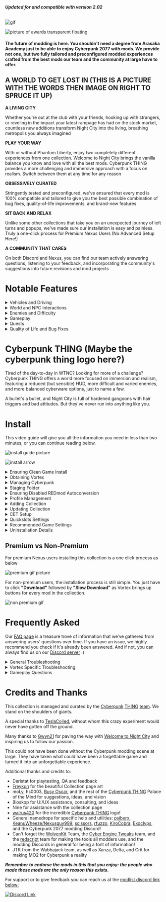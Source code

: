 ###### **Updated for and compatible with version 2.02**

![gif](https://i.imgur.com/oAvTzlv.png)

![picture of awards transparent floating](https://i.imgur.com/mxW1thQ.png)

#### The future of modding is here. You shouldn't need a degree from Arasaka Academy just to be able to enjoy Cyberpunk 2077 with mods. We provide not one, but two fully tailored and preconfigured modded experiences crafted from the best mods our team and the community at large have to offer.

## A WORLD TO GET LOST IN (THIS IS A PICTURE WITH THE WORDS THEN IMAGE ON RIGHT TO SPRUCE IT UP)

**A LIVING CITY**



Whether you're out at the club with your friends, hooking up with strangers, or reveling in the impact your latest rampage has had on the stock market, countless new additions transform Night City into the living, breathing metropolis you always imagined

**PLAY YOUR WAY**



With or without Phantom Liberty, enjoy two completely different experiences from one collection. Welcome to Night City brings the vanilla balance you know and love with all the best mods. Cyberpunk THING provides a more challenging and immersive approach with a focus on realism. Switch between them at any time for any reason

**OBSESSIVELY CURATED**


Stringently tested and preconfigured, we've ensured that every mod is 100% compatible and tailored to give you the best possible combination of bug fixes, quality-of-life improvements, and brand-new features

**SIT BACK AND RELAX**


Unlike some other collections that take you on an unexpected journey of left turns and popups, we've made sure our installation is easy and painless. Truly a one-click process for Premium Nexus Users (No Advanced Setup Here!)

**A COMMUNITY THAT CARES**


On both Discord and Nexus, you can find our team actively answering questions, listening to your feedback, and incorporating the community's suggestions into future revisions and mod projects

# Notable Features

<details>
  <summary>Vehicles and Driving</summary>
  &#10240;
  
  ![expanded blurb](https://i.imgur.com/m5ypLS3.png)
  
  &#10240;
  
  </details>

<details>
  
  <summary>World and NPC Interactions</summary>
  &#10240;
  
[Car Modification Shop](https://www.nexusmods.com/cyberpunk2077/mods/4034)

Car Modification shop allows to to modify the handling, speed, blah blah fuck you of v's car something something consectetur adipiscing elit, sed do eiusmod tempor incididunt ut labore et dolore magna aliqua. Ut enim ad minim veniam, quis nostrud exercitation ullamco laboris nisi ut aliquip ex ea commodo consequat.

![car mod shop gif](https://raw.githubusercontent.com/z9er/CyberpunkTHING/main/resources/images/car-mod-shop.gif)

[Immersive Bartenders](https://www.nexusmods.com/cyberpunk2077/mods/7203)

Immersive Bartenders is a cool mod that allows adipiscing elit, sed do eiusmod tempor incididunt ut labore et dolore magna aliqua. Ut enim ad minim veniam, quis nostrud exercitation ullamco laboris nisi ut aliquip ex ea commodo consequat.

![immersive bartenders](https://raw.githubusercontent.com/z9er/CyberpunkTHING/main/resources/images/drink.gif)
  
  &#10240;
  
</details>

<details>
  <summary>Enemies and Difficulty</summary>
  &#10240;
  
  One common cause for this is the **Wabbajack** client not being on the same hard drive as the game install, another is forgetting to have **Steam** or **GOG** verify and reacquire files as part of doing a cleaning of your Cyberpunk 2077 install
  
  &#10240;
  
</details>

<details>
  <summary>Gameplay</summary>
  &#10240;
  
  In order to use the included mod [Simple Flashlight](https://www.nexusmods.com/cyberpunk2077/mods/2913) open the "Game Folder Files" folder in your modlist install location, and copy the archive folder into your main Cyberpunk 2077 directory

![demonstration of game folder files thing](https://media.giphy.com/media/N8oz510KVUrX2PzLBN/giphy.gif)
  
  &#10240;
  
</details>

<details>
  <summary>Quests</summary>
  &#10240;
  
  To keep some of your custom mods when updating the **Wabbajack** rename the mods in **MO2** and add [NoDelete] on the left hand MO2 pane. As example "Dawn FM" becomes "[NoDelete] Dawn FM"
  
   &#10240;
  
</details>

<details>
  <summary>Quality of Life and Bug Fixes</summary>
  &#10240;
  
  Launching the game through MO2 means that those rewards do not populate in your game as they have to go through CDPR's launcher. The easiest workaround is to in your new game run it without the modlist active (running through **GOG** or **Steam**), go through the prologue to your apartment and get the items, then launch the game through **MO2** to use the list after that
  
  &#10240;
  
</details>

# Cyberpunk THING (Maybe the cyberpunk thing logo here?)

Tired of the day-to-day in WTNC? Looking for more of a challenge? Cyberpunk THING offers a world more focused on immersion and realism, featuring a reduced (but sensible) HUD, more difficult and varied enemies, and more balanced cyberware options, just to name a few.

A bullet's a bullet, and Night City is full of hardened gangoons with hair triggers and bad attitudes. But they've never run into anything like you.

# Install

This video guide will give you all the information you need in less than two minutes, or you can continue reading below.

![install guide picture](https://i.imgur.com/iq2Eew2.png)

![install arrow](https://i.imgur.com/qRx9Z9L.png)

<details><summary>Ensuring Clean Game Install</summary>
## Ensuring Clean Game Install

![spacer](https://i.imgur.com/42dA30s.png)

```
If you've ever modded Cyberpunk before, it's important to ensure you have a clean game folder
```

Go to your main Cyberpunk 2077 directory and delete the **all** folders except for **"archive"**

![Clean Install 1](https://i.imgur.com/AXG7U40.png)

Additionally delete the **"mod"** folder in **"Cyberpunk 2077/archive/pc/"**

![Clean Install 2](https://i.imgur.com/YW0s73X.png)

Now make sure you go and verify your game files through **Steam**, **GOG** or **Epic**

![spacer](https://i.imgur.com/42dA30s.png)
</details>

<details><summary>Obtaining Vortex</summary>
## Obtaining Vortex

![spacer](https://i.imgur.com/42dA30s.png)

In order to install this or any other collection, you will need the official Nexus mod manager **Vortex** which can be downloaded from [the link below](https://www.nexusmods.com/site/mods/1?tab=files)

[![Vortex](https://i.imgur.com/xXhkzvj.png)](https://www.nexusmods.com/site/mods/1?tab=files "Vortex download")

On Vortex, go to the top right and click the red person image next to the bell icon

![Vortex First Steps 1](https://i.imgur.com/IcwtlsJ.png)

A popup will come up asking you to log in or register on the Nexus Mods website, click on **"Log In On Website"**

![Vortex First Steps 2](https://i.imgur.com/I2unrZO.png)

The Nexus Mods website will pop up, on which you should click **"AUTHORIZE"**

![Vortex First Steps 3](https://i.imgur.com/0zw1TBy.png)

Now on Vortex at the top right near the bell icon it will now show your account name

![spacer](https://i.imgur.com/42dA30s.png)
</details>

<details><summary>Managing Cyberpunk</summary>
## Managing Cyberpunk

![spacer](https://i.imgur.com/42dA30s.png)

In the main Vortex Window, click on **"Select a game to manage"**

![Vortex First Steps 5](https://i.imgur.com/MQG9vBR.png)

On the next screen scroll down to the **"Cyberpunk 2077"** icon and, when mousing over it, click on **"Manage"** in orange

![Vortex First Steps 6](https://i.imgur.com/n9HwYPW.png)

On the popup that appears, click on **"Download"** on the bottom right in orange, after this Vortex will restart

![Vortex First Steps 7](https://i.imgur.com/C9vRW9M.png)

After Vortex restarts, a **"Game not discovered"** popup will appear, click **"Continue"** at the bottom right of the popup in orange

![Vortex First Steps 8](https://i.imgur.com/mBvyPrd.png)

A window will now pop up where you should choose the folder for your main **"Cyberpunk 2077"** install directory

![Vortex First Steps 9](https://i.imgur.com/e85HFVk.png)

Vortex will pop up a window titled **"REDmod DLC missing"** on which you should click **"Ignore"**

![REDmod first BS popup](https://i.imgur.com/mY9T3Aw.png)

On your main Vortex window, it will now show an icon for **"Cyberpunk 2077"** showing that it is a managed game in Vortex

![Vortex First Steps final](https://i.imgur.com/zBKCdMo.png)

To verify that the extension is installed correctly, go to the left hand side and click on **"Extensions"**

![Extensions](https://i.imgur.com/BIXM1Uw.png)

In the main window in the search bar, if you type the beginnings of **"Cyberpunk"** then the following showing below means that your **"Cyberpunk 2077 Vortex Support"** extension is correctly installed and enabled, per the icon in green

![Vortex Extension Success](https://i.imgur.com/v2IBxfD.png)

If the "**Cyberpunk 2077 Vortex Support"** does not seem to be installed and enabled, further down in the main window click on the orange **"Find more"** button

![Find More](https://i.imgur.com/qVu01AZ.png)

Then search for and install **"Cyberpunk 2077 Vortex Support"**

![Vortex Extension](https://i.imgur.com/2PWsoBq.png")
</details>

<details><summary>Staging Folder</summary>
## Staging Folder

![spacer](https://i.imgur.com/42dA30s.png)

To avoid issues, it is important to ensure that your **"Mod Staging Folder"** in Vortex is on the same hard drive as your copy of Cyberpunk 2077. On the left hand side of Vortex, click **"Settings"**

![Staging Folder 1](https://i.imgur.com/fRsp5W4.png)

On the top bar click **"Mods"**

![Staging Folder 2](https://i.imgur.com/MKx7QQB.png)

Under the section that says **"Mod Staging Folder"** in green, check the file path in orange below and ensure that it is on the same hard drive that your copy of Cyberpunk 2077 is on. If it is not, click the **file icon** near the right hand side in order to specify a **"Mod Staging Folder"** or you can click **"Suggest"** for Vortex to automatically suggest a file path that is on the same hard drive

![Staging Folder 3](https://i.imgur.com/v3TrI17.png)

![spacer](https://i.imgur.com/42dA30s.png)
</details>

<details><summary>Ensuring Disabled REDmod Autoconversion</summary>
## Ensuring Disabled REDmod Autoconversion

![spacer](https://i.imgur.com/42dA30s.png)

Go side of Vortex and on the grey bar and click on **"Settings"**

![Redmod 1](https://i.imgur.com/ilpBWRY.png)

In the middle top of Vortex click on **"V2077 Settings"** and ensure that **"Automatically convert old-style 'archive' mods to REDmods on install"** is greyed out and not active

![Redmod 2](https://i.imgur.com/iSYsHmn.png)

![Redmod 3](https://i.imgur.com/nhjRZnF.png)

![spacer](https://i.imgur.com/42dA30s.png)
</details>

<details><summary>Profile Management</summary>
## Profile Management

![spacer](https://i.imgur.com/42dA30s.png)

To enable **"Profile Management"** in Vortex click on **"Settings"** on the left hand side

![Profilemanagement1](https://i.imgur.com/SbQLDZj.png)

On the top bar, ensure that you are on the **"Interface"** section

![Interface Profile Management Step](https://i.imgur.com/vHm2SG2.png)

In the **"Advanced"** section below turn on **"Enable Profile Management"**

![Profilemanagement1](https://i.imgur.com/Juf2RBX.png)

![spacer](https://i.imgur.com/42dA30s.png)
</details>

<details><summary>Adding Collection</summary>
## Adding Collection

![spacer](https://i.imgur.com/42dA30s.png)

Click on the **"Add to Vortex"** button on the collection page at the top right

![Add to Vortex](https://i.imgur.com/FB1wXv8.png)

Once you click on **"Install Now"** Next to the Cyberpunk Thing logo in Vortex your installation will begin

![Starting install](https://i.imgur.com/95SXqVH.png)

It will be clear once the actual download of the collection is completed when the **"Collection installation complete"** screen pops up

![Download Complete](https://i.imgur.com/Y4hmZmG.png)

```
Cyberpunk THING is now installed
```

![spacer](https://i.imgur.com/42dA30s.png)
</details>

<details><summary>Updating Collection</summary>
## Updating Collection

![spacer](https://i.imgur.com/42dA30s.png)

Updating the collection is as easy as clicking the **"Update"** button

![Update](https://i.imgur.com/8UDf7uP.png)

When prompted to **"Remove mods from old revision"** make sure to click the **"Remove All"** button

![Update Removing Old Mods](https://i.imgur.com/8RzrQPh.png)

The uninstalled mod archives are left in the **"Mods"** list in bright blue, which you should delete

![Update Removing Old Mods step 2](https://i.imgur.com/OdfLQcO.png)

After an update, go to V's original apartment and into the stash room to reset Night City Interactions

![NCI Reset](https://raw.githubusercontent.com/z9er/CyberpunkTHING/main/resources/images/wabbajack%20readme/nci.PNG)

Then leave the apartment and reenter to complete the reset

```
Do not update any of the mods in the collection individually in Vortex! The philosophy of this collection is that when a 
mod updates, we update a full revision in order to keep everything up to date and interfacing correctly; when you see a 
new revision, update to it. If anything special is needed we will mention it in the changelog
```

![spacer](https://i.imgur.com/42dA30s.png)
</details>

<details><summary>CET Setup</summary>
## CET Setup

![spacer](https://i.imgur.com/42dA30s.png)

When you start the game for the first time you will be met with an overlay prompting you to choose a key to toggle on Cyber Engine Tweaks, recommend that you choose the **"~"** key for the **"Overlay Key"**

![First CET Popup](https://i.imgur.com/lgIR1mi.png)

The main **"Cyber Engine Tweaks"** window will now pop up, and on it you should click the **"Bindings"** button near the top left of the window

![CET Binding](https://i.imgur.com/HiLTXZA.png)

Recommend binding keys for **"BetterScopes",** **"CustomQuickslots",** **"NanoDrone",** and **"QuestTrackingToggle"** in the **"Bindings"** section that pops up

Below the section there is a **"Save"** button which you should click to save any changes

![Save](https://i.imgur.com/F4yPsJB.png)

![spacer](https://i.imgur.com/42dA30s.png)
</details>

<details><summary>Quickslots Settings</summary>
## Quickslots Settings

![spacer](https://i.imgur.com/42dA30s.png)

In Cyberpunk, there is no way to bind multiple hotkeys for actions, items, or abilities, as each must be assigned through the menu to the one assignable hotkey at a time, leading to gameplay interruptions if you want to play well. [Custom Quickslots](https://www.nexusmods.com/cyberpunk2077/mods/3096) solves this issue by allowing bindable hotkeys which show up on the Native game UI and allow you up to 20 hotkeyed actions, abilities, or items. Some small setup is required

```
Navigating the Mods menu uses the arrows at the top to switch between the different pages of mods
```

After clicking **"Mods"** in the main menu, navigate to the **"QSLOTS"** section, recommend changing **"Other Consumable Item Mods Compatibility Mode,"** **"Hide empty consumable and grenade slots,"** **"Hide empty cyberware ability slots"** and **"Small item slots"** to **"On"**. Recommend changing **"Number of Custom Quickslots"** to **"0"** and then adding slots as needed during the course of gameplay.

![Qslots Recommended Settings Combined](https://i.imgur.com/8Rfy44l.png)

![spacer](https://i.imgur.com/42dA30s.png)
</details>

<details><summary>Recommended Game Settings</summary>
## Recommended Game Settings

![spacer](https://i.imgur.com/42dA30s.png)

```
This collection is built around the very hard difficulty setting
```

After clicking **"Settings"** in the main menu, near the left side of the top menu click on the **"GAMEPLAY"** section, recommend changing **"Aim Assist"** and **"Aim Assist - Melee Combat"** to **"Off"**

![Gameplay Recommended Settings Combined](https://i.imgur.com/mAUjyAW.png)

Near the right side of the top menu click on the **"INTERFACE"** section, recommend changing **"Damage Numbers Mode"** to **"Off,"** **"Overhead Damage Numbers"** to **"None,"** and **"Threat and Damage Indicator"** to **"Damage Only"**

![Interface Recommended Settings Combined](https://i.imgur.com/6JNViAW.png)

Further down in the **"HUD Visibility"** section, recommend keeping all on except **"Hints,"** **"Activity Log,"** and **"NPC Names"**

![Hud Visibility](https://i.imgur.com/zleClLA.png)

```
New players may want to keep "Hints" on until they feel they no longer need them
```

![spacer](https://i.imgur.com/42dA30s.png)
</details>

<details><summary>Uninstallation Details</summary>
## Uninstallation Details

![spacer](https://i.imgur.com/42dA30s.png)

To uninstall click the **"Remove"** button on the collection in the **"Collections"** section of Vortex

![uninstall step 1](https://i.imgur.com/sox8fvJ.png)

Open your game directory and go to **"Cyberpunk 2077\r6\cache"** folder and delete the file **"final.redscripts"**

![uninstall step 3](https://i.imgur.com/3nBoD85.png)

Rename **"final.redscripts.bk"** to **"final.redscripts"**

![uninstall step 4](https://i.imgur.com/c0psZui.png)

Click **"Yes"** on the popup to confirm that you would like to rename the file to **"final.redscripts"**

![uninstall step 5](https://i.imgur.com/NPXljzg.png)

What was once **"final.redscripts.bk"** will now be **"final.redscripts"**

![uninstall step 6](https://i.imgur.com/W4gP6uM.png)
</details>
</details>

## Premium vs Non-Premium

For premium Nexus users installing this collection is a one click process as below

![premium gif picture](https://i.imgur.com/vhecJdw.png)

For non-premium users, the installation process is still simple. You just have to click **"Download"** followed by **"Slow Download"** as Vortex brings up buttons for every mod in the collection.

![non premium gif](https://i.imgur.com/PMr3dxQ.png)

# Frequently Asked

Our [FAQ page](https://github.com/z9er/CyberpunkTHING/blob/main/FAQ.md) is a treasure trove of information that we’ve gathered from answering users' questions over time. If you have an issue, we highly recommend you check if it's already been answered. And if not, you can always find us on our [Discord server](https://discord.gg/eJdMQKnQVt) :)

<details><summary>General Troubleshooting</summary>
![spacer](https://i.imgur.com/42dA30s.png)

<details><summary>Can I add this list to my existing save?</summary>
![a blank spacer](https://raw.githubusercontent.com/z9er/CyberpunkTHING/main/resources/images/collection/spacer.png)

**You can add this list to an existing vanilla save with no issues.** If you're adding this to a previously modded save, it would depend on the mods that were   associated. Sometimes mods that add items to the game through ArchiveXL can be baked into the save, and if that mod is no longer there, would cause the game to crash.

![a blank spacer](https://raw.githubusercontent.com/z9er/CyberpunkTHING/main/resources/images/collection/spacer.png)
</details>

<details><summary>My game flatlines when opening with a redscript error</summary>
![a blank spacer](https://raw.githubusercontent.com/z9er/CyberpunkTHING/main/resources/images/collection/spacer.png)

**It's important to ensure that this list is installed onto a purely vanilla setup to avoid script errors and crashes from old mods.**

Go to your main Cyberpunk 2077 directory and delete the **all** folders except for **"archive"**

![faq 1](https://raw.githubusercontent.com/z9er/CyberpunkTHING/main/resources/images/FAQ/faq%201.png)

Additionally delete the **"mod"** folder in **"Cyberpunk 2077/archive/pc/"**

![faq 2](https://raw.githubusercontent.com/z9er/CyberpunkTHING/main/resources/images/FAQ/faq%202.png)

Now make sure you go and verify your game files through **Steam**, **GOG** or **Epic**

![a blank spacer](https://raw.githubusercontent.com/z9er/CyberpunkTHING/main/resources/images/collection/spacer.png)
</details>

<details><summary>I was throwing sticky grenades and my game crashed</summary>
![a blank spacer](https://raw.githubusercontent.com/z9er/CyberpunkTHING/main/resources/images/collection/spacer.png)

This is a potential issue [per the mod page](https://www.nexusmods.com/cyberpunk2077/mods/4921)

![faq 3](https://raw.githubusercontent.com/z9er/CyberpunkTHING/main/resources/images/FAQ/faq%203.png)

Try not to do that

![a blank spacer](https://raw.githubusercontent.com/z9er/CyberpunkTHING/main/resources/images/collection/spacer.png)
</details>

<details><summary>I don't see the initial CET keybind popup</summary>
![a blank spacer](https://raw.githubusercontent.com/z9er/CyberpunkTHING/main/resources/images/collection/spacer.png)

Go to your main **Cyberpunk 2077 directory** to **"bin/x64/plugins/cyber\_engine\_tweaks"** and delete **"bindings.json"**, then restart the game.

![faq 4](https://raw.githubusercontent.com/z9er/CyberpunkTHING/main/resources/images/FAQ/faq%204.png)

![a blank spacer](https://raw.githubusercontent.com/z9er/CyberpunkTHING/main/resources/images/collection/spacer.png)
</details>

<details><summary>My saved games are slow to load/blank ingame</summary>
![a blank spacer](https://raw.githubusercontent.com/z9er/CyberpunkTHING/main/resources/images/collection/spacer.png)

![faq 5](https://raw.githubusercontent.com/z9er/CyberpunkTHING/main/resources/images/FAQ/faq%205.png)

If you run into the error displayed above, you will want to disable cloud saves as that game setting can cause this issue.

On the left side of the main menu, click on **"Settings"**

![faq 6](https://raw.githubusercontent.com/z9er/CyberpunkTHING/main/resources/images/FAQ/faq%206.png)

At the top click **"Gameplay"**

![faq 7](https://raw.githubusercontent.com/z9er/CyberpunkTHING/main/resources/images/FAQ/faq%207.png)

Scroll down to **"Enable cross-platform Saves"** and ensure that it is turned off

![faq 8](https://raw.githubusercontent.com/z9er/CyberpunkTHING/main/resources/images/FAQ/faq%208.png)

![a blank spacer](https://raw.githubusercontent.com/z9er/CyberpunkTHING/main/resources/images/collection/spacer.png)
</details>

<details><summary>I can't remote activate a door to open it</summary>
![a blank spacer](https://raw.githubusercontent.com/z9er/CyberpunkTHING/main/resources/images/collection/spacer.png)

![faq 9](https://raw.githubusercontent.com/z9er/CyberpunkTHING/main/resources/images/FAQ/faq%209.png)

If you run into the above issue where there is no way to remote activate a door or window, you will need to ensure that [Better Netrunning](https://www.nexusmods.com/cyberpunk2077/mods/2302) is correctly configured. On the left side of the main menu click on **"Mods"**

![faq 10](https://raw.githubusercontent.com/z9er/CyberpunkTHING/main/resources/images/FAQ/faq%2010.png)

Go to **"Better Netrunning"**

![faq 11](https://raw.githubusercontent.com/z9er/CyberpunkTHING/main/resources/images/FAQ/faq%2011.png)

Scroll down to the **"Access Points"** section and ensure that **"Unlock Networks With No Access Points"** is enabled

![faq 12](https://raw.githubusercontent.com/z9er/CyberpunkTHING/main/resources/images/FAQ/faq%2012.png)

This will correct the issue

![faq 13](https://raw.githubusercontent.com/z9er/CyberpunkTHING/main/resources/images/FAQ/faq%2013.png)

![a blank spacer](https://raw.githubusercontent.com/z9er/CyberpunkTHING/main/resources/images/collection/spacer.png)
</details>

<details><summary>My custom quickslots binds aren't working</summary>
![a blank spacer](https://raw.githubusercontent.com/z9er/CyberpunkTHING/main/resources/images/collection/spacer.png)

In order for your [custom quickslots](https://www.nexusmods.com/cyberpunk2077/mods/3096) options to work, your choices that you bind in the **"Mods"** menu will need to be duplicated in CET. As an example of this, you would first choose a keybind and action for a quickslot by going to **"Mods"** on the left side of the main menu

![faq 14](https://raw.githubusercontent.com/z9er/CyberpunkTHING/main/resources/images/FAQ/faq%2014.png)

At the top, select **"QSLOTS"**

![faq 15](https://raw.githubusercontent.com/z9er/CyberpunkTHING/main/resources/images/FAQ/faq%2015.png)

Adjust **"Number of Custom Quickslots"** to be 1 or more

![faq 16](https://raw.githubusercontent.com/z9er/CyberpunkTHING/main/resources/images/FAQ/faq%2016.png)

In this example, selecting for **"food"** and selecting **"9"** as the keybind

![faq 17](https://raw.githubusercontent.com/z9er/CyberpunkTHING/main/resources/images/FAQ/faq%2017.png)

Press the key you chose to bind for the CET menu in order to open it, and go to **"Bindings"**

![faq 18](https://raw.githubusercontent.com/z9er/CyberpunkTHING/main/resources/images/FAQ/faq%2018.png)

Will want to duplicate the keybind for the same slot, which was Slot 1

![faq 19](https://raw.githubusercontent.com/z9er/CyberpunkTHING/main/resources/images/FAQ/faq%2019.png)

Then save the selection, and the quickslot you have chosen will now work

![faq 20](https://raw.githubusercontent.com/z9er/CyberpunkTHING/main/resources/images/FAQ/faq%2020.png)

![a blank spacer](https://raw.githubusercontent.com/z9er/CyberpunkTHING/main/resources/images/collection/spacer.png)
</details>

<details><summary>I am stuck in conversation with Jackie</summary>
![a blank spacer](https://raw.githubusercontent.com/z9er/CyberpunkTHING/main/resources/images/collection/spacer.png)

You're sitting sharing a nice moment pondering the future's opportunities with Jackie at the food stand outside of your apartment, and you need to call the car in order to "feel the factory new ride". If your hints are disabled it won't tell you what to do, but you'll want to call your vehicle, default keybind is **"V"**

![faq 21](https://raw.githubusercontent.com/z9er/CyberpunkTHING/main/resources/images/FAQ/faq%2021.png)

![a blank spacer](https://raw.githubusercontent.com/z9er/CyberpunkTHING/main/resources/images/collection/spacer.png)
</details>

<details><summary>My hud disappears when using a controller</summary>
![a blank spacer](https://raw.githubusercontent.com/z9er/CyberpunkTHING/main/resources/images/collection/spacer.png)

![faq 22](https://raw.githubusercontent.com/z9er/CyberpunkTHING/main/resources/images/FAQ/faq%2022.png)

The reason this option is off in **"Mod Settings"**, **"LHUD ADDONS"** is if it is on, it allows certain keys to turn off all hud elements, which can be quite annoying on controller. If you would like to turn this on but want to change the keybind you will need to go to

```
FOR VORTEX USERS
```

In your main Cyberpunk 2077 directory, navigate to **"r6\input"** and open **"LimitedHUD.xml**

![faq 23](https://raw.githubusercontent.com/z9er/CyberpunkTHING/main/resources/images/FAQ/faq%2023.png)

```
FOR WABBAJACK USERS
```

In **MO2** in the left panel left click **"Limited Hud"** to highlight it, then right click it and select **"Open in Explorer"**

![faq 24](https://raw.githubusercontent.com/z9er/CyberpunkTHING/main/resources/images/FAQ/faq%2024.png)

Navigate to **"Root\r6\Input"**

![faq 25](https://raw.githubusercontent.com/z9er/CyberpunkTHING/main/resources/images/FAQ/faq%2025.png)

```
Continued for Both
```

**"LimitedHUD.xml** can be customized to choose whatever keybinds you would like, [a full list of CDPR's method for key naming here](https://nativedb.red4ext.com/EInputKey)

![faq 26](https://raw.githubusercontent.com/z9er/CyberpunkTHING/main/resources/images/FAQ/faq%2026.png)

![a blank spacer](https://raw.githubusercontent.com/z9er/CyberpunkTHING/main/resources/images/collection/spacer.png)
</details>

<details><summary>My game crashes when I open the map</summary>
![a blank spacer](https://raw.githubusercontent.com/z9er/CyberpunkTHING/main/resources/images/collection/spacer.png)

This is associated with a **Reshade** version issue. As this list does not include and is not tested for any reshade, adding one is at your own risk, and this is one of a multitude of issues that can arise in using one

![a blank spacer](https://raw.githubusercontent.com/z9er/CyberpunkTHING/main/resources/images/collection/spacer.png)
</details>

<details><summary>How do I name a save?</summary>
![a blank spacer](https://raw.githubusercontent.com/z9er/CyberpunkTHING/main/resources/images/collection/spacer.png)

You're about to create a manual save, but don't just immediately click it. If you look at the top left above that you will see where you can add a name to your save

![faq 27](https://raw.githubusercontent.com/z9er/CyberpunkTHING/main/resources/images/FAQ/faq%2027.png)

![a blank spacer](https://raw.githubusercontent.com/z9er/CyberpunkTHING/main/resources/images/collection/spacer.png)
</details>

<details><summary>Why is it so bright in the middle of the night?</summary>
![a blank spacer](https://raw.githubusercontent.com/z9er/CyberpunkTHING/main/resources/images/collection/spacer.png)

This is a vanilla game error and has been reported to CDPR, hopefully they will patch this in the future

![a blank spacer](https://raw.githubusercontent.com/z9er/CyberpunkTHING/main/resources/images/collection/spacer.png)
</details>

<details><summary>The car mod shop wrench icon isn't on the map</summary>
![a blank spacer](https://raw.githubusercontent.com/z9er/CyberpunkTHING/main/resources/images/collection/spacer.png)

When on your map, on the left side ensure that when on **"FILTER: CUSTOM"** that the **"DROP POINT"** section is highlighted and the wrench icon for the [Car Modification Shop](https://www.nexusmods.com/cyberpunk2077/mods/4034) will appear in Northeast Watson

![faq 28](https://raw.githubusercontent.com/z9er/CyberpunkTHING/main/resources/images/FAQ/faq%2028.png)\
![faq 29](https://raw.githubusercontent.com/z9er/CyberpunkTHING/main/resources/images/FAQ/faq%2029.png)

![a blank spacer](https://raw.githubusercontent.com/z9er/CyberpunkTHING/main/resources/images/collection/spacer.png)
</details>

<details><summary>I can't breach protocol or quickhack an enemy</summary>
![a blank spacer](https://raw.githubusercontent.com/z9er/CyberpunkTHING/main/resources/images/collection/spacer.png)

This is due to [Better Netrunning's](https://www.nexusmods.com/cyberpunk2077/mods/2302) changes to vanilla network topology

![faq 30](https://raw.githubusercontent.com/z9er/CyberpunkTHING/main/resources/images/FAQ/faq%2030.png)

Sometimes the quickest way into a network is an unconscious gonk

![a blank spacer](https://raw.githubusercontent.com/z9er/CyberpunkTHING/main/resources/images/collection/spacer.png)
</details>

<details><summary>My car fell through the ground</summary>
![a blank spacer](https://raw.githubusercontent.com/z9er/CyberpunkTHING/main/resources/images/collection/spacer.png)

This is a vanilla game error and has been reported to CDPR, hopefully they will patch this in the future

![a blank spacer](https://raw.githubusercontent.com/z9er/CyberpunkTHING/main/resources/images/collection/spacer.png)
</details>

<details><summary>I can't get into Claire's garage</summary>
![a blank spacer](https://raw.githubusercontent.com/z9er/CyberpunkTHING/main/resources/images/collection/spacer.png)

This was a known issue with [Immersive Bartenders](https://www.nexusmods.com/cyberpunk2077/mods/7203) which has now been fixed, but could still be an issue on a save that was running a previous version. If the issue is affecting you, the mod author has an optional file that can be added found [here](https://www.nexusmods.com/cyberpunk2077/mods/7203?tab=files)

![faq 31](https://raw.githubusercontent.com/z9er/CyberpunkTHING/main/resources/images/FAQ/faq%2031.png)

His instructions for using it are

![faq 32](https://raw.githubusercontent.com/z9er/CyberpunkTHING/main/resources/images/FAQ/faq%2032.png)

![a blank spacer](https://raw.githubusercontent.com/z9er/CyberpunkTHING/main/resources/images/collection/spacer.png)
</details>

<details><summary>When I upgrade my weapon the stats don't change</summary>
![a blank spacer](https://raw.githubusercontent.com/z9er/CyberpunkTHING/main/resources/images/collection/spacer.png)

If you notice this happening on the crafting screen, don't continue to try to upgrade the gun. Reload your save and the issue will be resolved

![a blank spacer](https://raw.githubusercontent.com/z9er/CyberpunkTHING/main/resources/images/collection/spacer.png)
</details>

<details><summary>I enabled on the Simple Hud Toggle in Limited Hud Addon settings and it isn't working</summary>
![a blank spacer](https://raw.githubusercontent.com/z9er/CyberpunkTHING/main/resources/images/collection/spacer.png)

Restart your game and it will, it defaults to **F1**

![a blank spacer](https://raw.githubusercontent.com/z9er/CyberpunkTHING/main/resources/images/collection/spacer.png)
</details>

<details><summary>I have an aspect ratio that's different from 16:9 and Item descriptions as well as heavily modded items are going off screen</summary>
![a blank spacer](https://raw.githubusercontent.com/z9er/CyberpunkTHING/main/resources/images/collection/spacer.png)

This due to a known gamebug we fixed with the mod ToolTipsFixer. The mod is preadjusted for 16:9 but can be adjusted for other ratios.

!\[faq 33]\(INSERT MOD SETTINGS PNG HERE!! Z9 / B)

About settings:
Mod supports ingame configuring through Mod settings.
Mod switches over several scale levels depending tooltip content size.
On/Off settings switches do exactly what they descriptions says. One thing is: hiding evolution description and replacing 'crafted' module may help to get more useful space for tooltip text content and get a bit higher calculated scale for more readable text.
Scale offset - global offset value for each scale level. Use mostly for fine size tuning.
Scale multiplier - mult for each basic scale value (apply before scale offset). If lower scale levels make too small tooltips then this slider might help. Won't affect on basic (default) scale level.
Content limit offset - offset for tooltip size limit to change scale level. In other words - higher value will switch scaling level down earlier, and lower value - later.

![a blank spacer](https://raw.githubusercontent.com/z9er/CyberpunkTHING/main/resources/images/collection/spacer.png)
</details>

![spacer](https://i.imgur.com/42dA30s.png)
</details>

<details><summary>Vortex Specific Troubleshooting</summary>
![spacer](https://i.imgur.com/42dA30s.png)

<details><summary>I cannot see the mod settings menu ingame</summary>
![a blank spacer](https://raw.githubusercontent.com/z9er/CyberpunkTHING/main/resources/images/collection/spacer.png)

This is often associated with the **Vortex Redmod Autoconversion** being toggled on. It is off by default, but if it has done the autoconversion you will need to go through a process to correct this, and you will not have to redownload the associated mods. Go to the left side of Vortex to the grey bar and click on **"Settings"**

![faq 33](https://raw.githubusercontent.com/z9er/CyberpunkTHING/main/resources/images/FAQ/faq%2033.png)

Go to the middle top grey bar and click on **"V2077 Settings"** and ensure that **"Automatically convert old style 'archive' mods to REDmods on install"** is greyed out and is not active

![faq 34](https://raw.githubusercontent.com/z9er/CyberpunkTHING/main/resources/images/FAQ/faq%2034.png)

![faq 35](https://raw.githubusercontent.com/z9er/CyberpunkTHING/main/resources/images/FAQ/faq%2035.png)

Go to the left hand side of vortex and click on **"Mods"** on the grey bar

![faq 36](https://raw.githubusercontent.com/z9er/CyberpunkTHING/main/resources/images/FAQ/faq%2036.png)

Left click on the mod at the top of the list in the middle of the screen to highlight it

![faq 37](https://raw.githubusercontent.com/z9er/CyberpunkTHING/main/resources/images/FAQ/faq%2037.png)

Scroll to the bottom mod in the list and shift + left click it in order to highlight all of the mods

![faq 38](https://raw.githubusercontent.com/z9er/CyberpunkTHING/main/resources/images/FAQ/faq%2038.png)

On the white bar that has appeared at the very bottom of the list click **"Remove"**

![faq 39](https://raw.githubusercontent.com/z9er/CyberpunkTHING/main/resources/images/FAQ/faq%2039.png)

In the popup that appears ensure that **"Remove Mod"** is ticked with a blue and white checkmark, but that **"Delete Archive"** remains unticked and clear

![faq 40](https://raw.githubusercontent.com/z9er/CyberpunkTHING/main/resources/images/FAQ/faq%2040.png)

Click **"Remove"** at the bottom right of the popup

![faq 41](https://raw.githubusercontent.com/z9er/CyberpunkTHING/main/resources/images/FAQ/faq%2041.png)

In the next popup, tick the box for **"Apply to Recommended Mods"** so that a blue and white checkmark appears

![faq 42](https://raw.githubusercontent.com/z9er/CyberpunkTHING/main/resources/images/FAQ/faq%2042.png)

![faq 43](https://raw.githubusercontent.com/z9er/CyberpunkTHING/main/resources/images/FAQ/faq%2043.png)

Then click on **"Disable"** bottom right of the grey popup

![faq 44](https://raw.githubusercontent.com/z9er/CyberpunkTHING/main/resources/images/FAQ/faq%2044.png)

The list of mods will now show as **"Uninstalled"** in blue

![faq 45](https://raw.githubusercontent.com/z9er/CyberpunkTHING/main/resources/images/FAQ/faq%2045.png)

Scroll down to the mod **"Cyberpunk Thing"** and left click it

![faq 46](https://raw.githubusercontent.com/z9er/CyberpunkTHING/main/resources/images/FAQ/faq%2046.png)

After highlighting **"Cyberpunk Thing"** right click it and left click **"Install"**

![faq 47](https://raw.githubusercontent.com/z9er/CyberpunkTHING/main/resources/images/FAQ/faq%2047.png)

In the popup that appears click **"Install Now"**

![faq 48](https://raw.githubusercontent.com/z9er/CyberpunkTHING/main/resources/images/FAQ/faq%2048.png)

These steps will undo the REDmod autoconversion that vortex performed and will correct your install without you having to redownload any mods

![a blank spacer](https://raw.githubusercontent.com/z9er/CyberpunkTHING/main/resources/images/collection/spacer.png)
</details>

<details><summary>What are some recommended CET keybinds?</summary>
![a blank spacer](https://raw.githubusercontent.com/z9er/CyberpunkTHING/main/resources/images/collection/spacer.png)

Some binding recommendations for important features

![faq 49](https://raw.githubusercontent.com/z9er/CyberpunkTHING/main/resources/images/FAQ/faq%2049.png)

![a blank spacer](https://raw.githubusercontent.com/z9er/CyberpunkTHING/main/resources/images/collection/spacer.png)
</details>

![spacer](https://i.imgur.com/42dA30s.png)
</details>

<details><summary>Gameplay Questions</summary>
![spacer](https://i.imgur.com/42dA30s.png)

<details><summary>How do I use the CET console?</summary>
![a blank spacer](https://raw.githubusercontent.com/z9er/CyberpunkTHING/main/resources/images/collection/spacer.png)

You can find a guide on some useful CET console commands [here](https://wiki.redmodding.org/cyber-engine-tweaks/console/how-do-i)

![a blank spacer](https://raw.githubusercontent.com/z9er/CyberpunkTHING/main/resources/images/collection/spacer.png)
</details>

<details><summary>I can't find the new sandevistans</summary>
![a blank spacer](https://raw.githubusercontent.com/z9er/CyberpunkTHING/main/resources/images/collection/spacer.png)

You can find the new sandevistans added by [Time Dilation Overhaul](https://www.nexusmods.com/cyberpunk2077/mods/4931) at

![faq 54](https://raw.githubusercontent.com/z9er/CyberpunkTHING/main/resources/images/FAQ/faq%2054.png)

![a blank spacer](https://raw.githubusercontent.com/z9er/CyberpunkTHING/main/resources/images/collection/spacer.png)
</details>

<details><summary>I level too slowly/quickly</summary>
![a blank spacer](https://raw.githubusercontent.com/z9er/CyberpunkTHING/main/resources/images/collection/spacer.png)

Adjustments to leveling can be made by going to **"Mods"** in the main menu

![faq 57](https://raw.githubusercontent.com/z9er/CyberpunkTHING/main/resources/images/FAQ/faq%2057.png)

Go to **"RMK Mods"**

![faq 58](https://raw.githubusercontent.com/z9er/CyberpunkTHING/main/resources/images/FAQ/faq%2058.png)

Scroll to **"Simple XP Multiplier"** and adjust any values to your liking

![faq 59](https://raw.githubusercontent.com/z9er/CyberpunkTHING/main/resources/images/FAQ/faq%2059.png)

![a blank spacer](https://raw.githubusercontent.com/z9er/CyberpunkTHING/main/resources/images/collection/spacer.png)
</details>

<details><summary>I take/do too much/little damage</summary>
![a blank spacer](https://raw.githubusercontent.com/z9er/CyberpunkTHING/main/resources/images/collection/spacer.png)

Adjustments to damage taken or done can be made by going to **"Mods"** in the main menu

![faq 60](https://raw.githubusercontent.com/z9er/CyberpunkTHING/main/resources/images/FAQ/faq%2060.png)

Go to **"RMK Mods"**

![faq 61](https://raw.githubusercontent.com/z9er/CyberpunkTHING/main/resources/images/FAQ/faq%2061.png)

Scroll to the **"Damage to NPC Multiplier"** or **"Damage to Player Multiplier"** and adjust any values to your liking

![faq 62](https://raw.githubusercontent.com/z9er/CyberpunkTHING/main/resources/images/FAQ/faq%2062.png)\
![faq 63](https://raw.githubusercontent.com/z9er/CyberpunkTHING/main/resources/images/FAQ/faq%2063.png)

![a blank spacer](https://raw.githubusercontent.com/z9er/CyberpunkTHING/main/resources/images/collection/spacer.png)
</details>

<details><summary>The breach protocol minigame is too easy/hard</summary>
![a blank spacer](https://raw.githubusercontent.com/z9er/CyberpunkTHING/main/resources/images/collection/spacer.png)

Adjustments to the breach protocol can be made by going to **"Mods"** in the main menu

![faq 64](https://raw.githubusercontent.com/z9er/CyberpunkTHING/main/resources/images/FAQ/faq%2064.png)

Go to **"RMK Mods"**

![faq 65](https://raw.githubusercontent.com/z9er/CyberpunkTHING/main/resources/images/FAQ/faq%2065.png)

Scroll to the **"Challenging Breach Minigame"** and adjust any values to your liking

![faq 66](https://raw.githubusercontent.com/z9er/CyberpunkTHING/main/resources/images/FAQ/faq%2066.png)

![a blank spacer](https://raw.githubusercontent.com/z9er/CyberpunkTHING/main/resources/images/collection/spacer.png)
</details>

<details><summary>My sandevistan isn't slowing time</summary>
![a blank spacer](https://raw.githubusercontent.com/z9er/CyberpunkTHING/main/resources/images/collection/spacer.png)

With [Time Dilation Overhaul,](https://www.nexusmods.com/cyberpunk2077/mods/4931) some of the brands like Dynalar and Zetatech have very low (near real time) time dilation strength by default. Recommend staying with the defaults, but this can be adjusted by going to **"Mods"**

![faq 67](https://raw.githubusercontent.com/z9er/CyberpunkTHING/main/resources/images/FAQ/faq%2067.png)

and go to **"TDO"** to make any desired adjustments

![faq 68](https://raw.githubusercontent.com/z9er/CyberpunkTHING/main/resources/images/FAQ/faq%2068.png)

![a blank spacer](https://raw.githubusercontent.com/z9er/CyberpunkTHING/main/resources/images/collection/spacer.png)
</details>

<details><summary>I can't see enemies through walls with ping</summary>
![a blank spacer](https://raw.githubusercontent.com/z9er/CyberpunkTHING/main/resources/images/collection/spacer.png)

This is a purposeful balance adjustment accomplished with the included mod [Disable Highlighting Through Walls,](https://www.nexusmods.com/cyberpunk2077/mods/3314) as without it ping can lead to extreme ease combined with tech weapons, and makes stealth far less rewarding. You are still able to manually mark enemies either yourself or through the [Nano Drone](https://www.nexusmods.com/cyberpunk2077/mods/3419) and this mark will show through walls

![faq 69](https://raw.githubusercontent.com/z9er/CyberpunkTHING/main/resources/images/FAQ/faq%2069.png)\
![faq 70](https://raw.githubusercontent.com/z9er/CyberpunkTHING/main/resources/images/FAQ/faq%2070.png)

![a blank spacer](https://raw.githubusercontent.com/z9er/CyberpunkTHING/main/resources/images/collection/spacer.png)
</details>

<details><summary>My distraction quickhacks cost 0 ram</summary>
![a blank spacer](https://raw.githubusercontent.com/z9er/CyberpunkTHING/main/resources/images/collection/spacer.png)

This is a known [Better Netrunning](https://www.nexusmods.com/cyberpunk2077/mods/2302) issue and is a UI glitch that does not affect the actual cost, which is correctly taken from your ram. The author is aware of the issue, but since the mod adds so much it is very much worth using

![a blank spacer](https://raw.githubusercontent.com/z9er/CyberpunkTHING/main/resources/images/collection/spacer.png)
</details>

<details><summary>I can't walljump</summary>
![a blank spacer](https://raw.githubusercontent.com/z9er/CyberpunkTHING/main/resources/images/collection/spacer.png)

The included mod [Alternative Midair Movement and Walljumping](https://www.nexusmods.com/cyberpunk2077/mods/5160) was customized for inclusion with [Demigod's](https://www.nexusmods.com/cyberpunk2077/users/30144935) permission to have the changes associated with the cyberware **"Maneuvering System"** which can be bought at the Arroyo Ripperdoc

![a blank spacer](https://raw.githubusercontent.com/z9er/CyberpunkTHING/main/resources/images/collection/spacer.png)
</details>

<details><summary>I want to change the Immersive Timeskip hotkey from o</summary>
![a blank spacer](https://raw.githubusercontent.com/z9er/CyberpunkTHING/main/resources/images/collection/spacer.png)

```
FOR VORTEX USERS
```

In your main Cyberpunk 2077 directory, navigate to **"r6\input"** and open **"ImmersiveTimeskip.xml**

![faq 71](https://raw.githubusercontent.com/z9er/CyberpunkTHING/main/resources/images/FAQ/faq%2071.png)

```
FOR WABBAJACK USERS
```

In **MO2** in the left panel left click **"Immersive Timeskip"** to highlight it, then right click it and select **"Open in Explorer"**

![faq 72](https://raw.githubusercontent.com/z9er/CyberpunkTHING/main/resources/images/FAQ/faq%2072.png)

Navigate to **"Root\r6\Input"**

![faq 73](https://raw.githubusercontent.com/z9er/CyberpunkTHING/main/resources/images/FAQ/faq%2073.png)

```
Continued for Both
```

**"ImmersiveTimeskip.xml** can be customized to choose whatever keybinds you would like, [a full list of CDPR's method for key naming here](https://pastebin.com/nsQ1cqi8)

![faq 74](https://raw.githubusercontent.com/z9er/CyberpunkTHING/main/resources/images/FAQ/faq%2074.png)

![a blank spacer](https://raw.githubusercontent.com/z9er/CyberpunkTHING/main/resources/images/collection/spacer.png)
</details>

![spacer](https://i.imgur.com/42dA30s.png)
</details>

# Credits and Thanks

This collection is managed and curated by the [Cyberpunk](https://www.nexusmods.com/users/147471503) [THING](https://www.nexusmods.com/cyberpunk2077/users/3534466) [team](https://www.nexusmods.com/cyberpunk2077/users/144799768). We stand on the shoulders of giants.

A special thanks to [TeslaCoiled](https://www.nexusmods.com/cyberpunk2077/users/3534466), without whom this crazy experiment would never have gotten off the ground.

Many thanks to [Gwyn21](https://www.nexusmods.com/users/7846251) for paving the way with [Welcome to Night City](https://next.nexusmods.com/cyberpunk2077/collections/iszwwe) and inspiring us to follow our passion.

This could not have been done without the Cyberpunk modding scene at large. They have taken what could have been a forgettable game and turned it into an unforgettable experience.

Additional thanks and credits to:

- Deristat for playtesting, QA and feedback
- [Freykun](https://www.nexusmods.com/users/104283928) for the beautiful Collection page art
- moLy, hs0003, [Busy Oscar,](https://www.nexusmods.com/cyberpunk2077/users/44887292) and the rest of the [Cyberpunk THING](https://discord.gg/eJdMQKnQVt) Palace of the Mind for suggestions, ideas, and vision
- Bioskop for UI/UX assistance, consulting, and ideas
- Nine for assistance with the collection page
- [walrus420](https://www.nexusmods.com/cyberpunk2077/users/4076520) for the incredible [Cyberpunk THING](https://discord.gg/eJdMQKnQVt) logo!
- General namedrops for specific help and utilities: [psiberx](https://www.nexusmods.com/cyberpunk2077/users/108159138), [KeanuWheeze/Nexusguy999](https://www.nexusmods.com/cyberpunk2077/users/77476393), [scissors](https://www.nexusmods.com/cyberpunk2077/users/78269633), [rfuzzo](https://www.nexusmods.com/users/16300749), [KiroCobra](https://www.nexusmods.com/cyberpunk2077/users/40108180), [Exoclyps](https://www.nexusmods.com/fallout4/users/697340?tab=about+me), and the Cyberpunk 2077 modding Discord!
- Can't forget the [WolvenKit](https://www.nexusmods.com/cyberpunk2077/mods/2201) Team, the [Cyber Engine Tweaks](https://www.nexusmods.com/cyberpunk2077/mods/107) team, and the [redscript](https://www.nexusmods.com/cyberpunk2077/mods/1511) team for making the tools all modders use, and the modding Discords in general for being a font of information!
- JTK from the Wabbajack team, as well as Xanza, Delta, and Crit for making MO2 for Cyberpunk a reality

***Remember to endorse the mods in this that you enjoy: the people who made these mods are the only reason this exists.***

For support or to give feedback you can reach us at the [modlist discord link below:](https://discord.gg/eJdMQKnQVt)

[![Discord Link](https://raw.githubusercontent.com/z9er/CyberpunkTHING/main/resources/images/collection/small%20discord%20link%20animated.gif)](https://discord.gg/eJdMQKnQVt)

